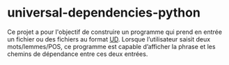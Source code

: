 # universal-dependencies-python
Ce projet a pour l'objectif de construire un programme qui prend en entrée un fichier ou des fichiers au format [UD](https://universaldependencies.org/). Lorsque l’utilisateur saisit deux mots/lemmes/POS, ce programme est capable d’afficher la phrase et les chemins de dépendance entre ces deux entrées.

